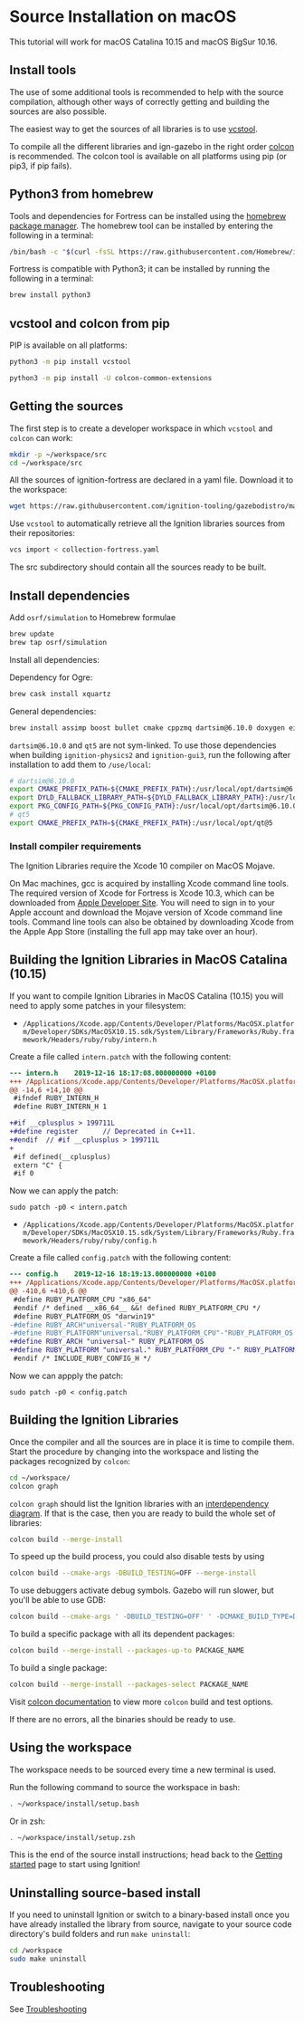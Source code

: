 # Source Installation on macOS

This tutorial will work for macOS Catalina 10.15 and macOS BigSur 10.16.

## Install tools

The use of some additional tools is recommended to help with the source compilation,
although other ways of correctly getting and building the sources are also possible.

The easiest way to get the sources of all libraries is to use
[vcstool](https://github.com/dirk-thomas/vcstool).

To compile all the different libraries and ign-gazebo in the right order
[colcon](https://colcon.readthedocs.io/en/released/) is recommended.
The colcon tool is available on all platforms using pip (or pip3, if pip fails).

## Python3 from homebrew

Tools and dependencies for Fortress can be installed using the [homebrew package manager](https://brew.sh/).
The homebrew tool can be installed by entering the following in a terminal:

```bash
/bin/bash -c "$(curl -fsSL https://raw.githubusercontent.com/Homebrew/install/master/install.sh)"
```

Fortress is compatible with Python3; it can be installed by running the following in a terminal:

```bash
brew install python3
```

## vcstool and colcon from pip

PIP is available on all platforms:

```bash
python3 -m pip install vcstool
```

```bash
python3 -m pip install -U colcon-common-extensions
```

## Getting the sources

The first step is to create a developer workspace in which `vcstool` and
`colcon` can work:

```bash
mkdir -p ~/workspace/src
cd ~/workspace/src
```

All the sources of ignition-fortress are declared in a yaml file. Download
it to the workspace:

```bash
wget https://raw.githubusercontent.com/ignition-tooling/gazebodistro/master/collection-fortress.yaml
```

Use `vcstool` to automatically retrieve all the Ignition libraries sources from
their repositories:

```bash
vcs import < collection-fortress.yaml
```

The src subdirectory should contain all the sources ready to be built.


## Install dependencies

Add `osrf/simulation` to Homebrew formulae

```bash
brew update
brew tap osrf/simulation
```

Install all dependencies:

Dependency for Ogre:

```bash
brew cask install xquartz
```

General dependencies:

```bash
brew install assimp boost bullet cmake cppzmq dartsim@6.10.0 doxygen eigen fcl ffmpeg flann freeimage freetype gflags google-benchmark gts ipopt irrlicht jsoncpp libccd libyaml libzzip libzip nlopt ode open-scene-graph ossp-uuid ogre1.9 ogre2.2 pkg-config protobuf qt qwt rapidjson ruby tbb tinyxml tinyxml2 urdfdom zeromq
```

`dartsim@6.10.0` and `qt5` are not sym-linked. To use those dependencies when building
`ignition-physics2` and `ignition-gui3`, run the following after installation to add them to `/use/local`:

```bash
# dartsim@6.10.0
export CMAKE_PREFIX_PATH=${CMAKE_PREFIX_PATH}:/usr/local/opt/dartsim@6.10.0
export DYLD_FALLBACK_LIBRARY_PATH=${DYLD_FALLBACK_LIBRARY_PATH}:/usr/local/opt/dartsim@6.10.0/lib:/usr/local/opt/octomap/local
export PKG_CONFIG_PATH=${PKG_CONFIG_PATH}:/usr/local/opt/dartsim@6.10.0/lib/pkgconfig
# qt5
export CMAKE_PREFIX_PATH=${CMAKE_PREFIX_PATH}:/usr/local/opt/qt@5
```

### Install compiler requirements

The Ignition Libraries require the Xcode 10 compiler on MacOS Mojave.

On Mac machines, gcc is acquired by installing Xcode command line tools.
The required version of Xcode for Fortress is Xcode 10.3, which can be downloaded from
[Apple Developer Site](https://developer.apple.com/download/more/).
You will need to sign in to your Apple account and download the Mojave version of
Xcode command line tools. Command line tools can also be obtained by downloading
Xcode from the Apple App Store (installing the full app may take over an hour).

## Building the Ignition Libraries in MacOS Catalina (10.15)

If you want to compile Ignition Libraries in MacOS Catalina (10.15) you will need to apply some patches in your filesystem:

 - `/Applications/Xcode.app/Contents/Developer/Platforms/MacOSX.platform/Developer/SDKs/MacOSX10.15.sdk/System/Library/Frameworks/Ruby.framework/Headers/ruby/ruby/intern.h`

Create a file called `intern.patch` with the following content:

```patch
--- intern.h    2019-12-16 18:17:08.000000000 +0100
+++ /Applications/Xcode.app/Contents/Developer/Platforms/MacOSX.platform/Developer/SDKs/MacOSX10.15.sdk/System/Library/Frameworks/Ruby.framework/Headers/ruby/ruby/intern.h
@@ -14,6 +14,10 @@
 #ifndef RUBY_INTERN_H
 #define RUBY_INTERN_H 1

+#if __cplusplus > 199711L
+#define register      // Deprecated in C++11.
+#endif  // #if __cplusplus > 199711L
+
 #if defined(__cplusplus)
 extern "C" {
 #if 0
```

Now we can apply the patch:

```{.sh}
sudo patch -p0 < intern.patch
```

 - `/Applications/Xcode.app/Contents/Developer/Platforms/MacOSX.platform/Developer/SDKs/MacOSX10.15.sdk/System/Library/Frameworks/Ruby.framework/Headers/ruby/ruby/config.h`

Create a file called `config.patch` with the following content:

```patch
--- config.h    2019-12-16 18:19:13.000000000 +0100
+++ /Applications/Xcode.app/Contents/Developer/Platforms/MacOSX.platform/Developer/SDKs/MacOSX10.15.sdk/System/Library/Frameworks/Ruby.framework/Headers/ruby/ruby/config.h
@@ -410,6 +410,6 @@
 #define RUBY_PLATFORM_CPU "x86_64"
 #endif /* defined __x86_64__ &&! defined RUBY_PLATFORM_CPU */
 #define RUBY_PLATFORM_OS "darwin19"
-#define RUBY_ARCH"universal-"RUBY_PLATFORM_OS
-#define RUBY_PLATFORM"universal."RUBY_PLATFORM_CPU"-"RUBY_PLATFORM_OS
+#define RUBY_ARCH "universal-" RUBY_PLATFORM_OS
+#define RUBY_PLATFORM "universal." RUBY_PLATFORM_CPU "-" RUBY_PLATFORM_OS
 #endif /* INCLUDE_RUBY_CONFIG_H */
```

Now we can appply the patch:

```{.sh}
sudo patch -p0 < config.patch
```

## Building the Ignition Libraries

Once the compiler and all the sources are in place it is time to compile them.
Start the procedure by changing into the workspace and listing the packages
recognized by `colcon`:

```bash
cd ~/workspace/
colcon graph
```

`colcon graph` should list the Ignition libraries with an
[interdependency diagram](https://colcon.readthedocs.io/en/released/reference/verb/graph.html#example-output).
If that is the case, then you are ready
to build the whole set of libraries:

```bash
colcon build --merge-install
```

To speed up the build process, you could also disable tests by using

```bash
colcon build --cmake-args -DBUILD_TESTING=OFF --merge-install
```

To use debuggers activate debug symbols. Gazebo will run slower, but you'll be able to use GDB:

```bash
colcon build --cmake-args ' -DBUILD_TESTING=OFF' ' -DCMAKE_BUILD_TYPE=Debug' --merge-install
```

To build a specific package with all its dependent packages:

```bash
colcon build --merge-install --packages-up-to PACKAGE_NAME
```

To build a single package:

```bash
colcon build --merge-install --packages-select PACKAGE_NAME
```

Visit [colcon documentation](https://colcon.readthedocs.io/en/released/#) to view more `colcon` build and test options.

If there are no errors, all the binaries should be ready to use.

## Using the workspace

The workspace needs to be sourced every time a new terminal is used.

Run the following command to source the workspace in bash:

```bash
. ~/workspace/install/setup.bash
```

Or in zsh:

```zsh
. ~/workspace/install/setup.zsh
```

This is the end of the source install instructions; head back to the [Getting started](/docs/all/getstarted)
page to start using Ignition!

## Uninstalling source-based install

If you need to uninstall Ignition or switch to a binary-based install once you
have already installed the library from source, navigate to your source code
directory's build folders and run `make uninstall`:

```bash
cd /workspace
sudo make uninstall
```

## Troubleshooting

See [Troubleshooting](/docs/fortress/troubleshooting#macos)
